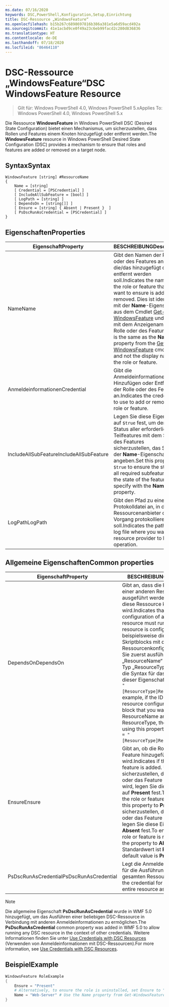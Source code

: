 ```yaml
---
ms.date: 07/16/2020
keywords: DSC,PowerShell,Konfiguration,Setup,Einrichtung
title: DSC-Ressource „WindowsFeature“
ms.openlocfilehash: b15b267c6898697816b386a381e5a6d59acd492a
ms.sourcegitcommit: 41e1acbd9ce0f49a23c6eb99facd2c280d836836
ms.translationtype: HT
ms.contentlocale: de-DE
ms.lasthandoff: 07/18/2020
ms.locfileid: "86464110"
---
```

# <a name="dsc-windowsfeature-resource"></a><span data-ttu-id="57778-103">DSC-Ressource „WindowsFeature“</span><span class="sxs-lookup"><span data-stu-id="57778-103">DSC WindowsFeature Resource</span></span>

> <span data-ttu-id="57778-104">Gilt für: Windows PowerShell 4.0, Windows PowerShell 5.x</span><span class="sxs-lookup"><span data-stu-id="57778-104">Applies To: Windows PowerShell 4.0, Windows PowerShell 5.x</span></span>

<span data-ttu-id="57778-105">Die Ressource **WindowsFeature** in Windows PowerShell DSC (Desired State Configuration) bietet einen Mechanismus, um sicherzustellen, dass Rollen und Features einem Knoten hinzugefügt oder entfernt werden.</span><span class="sxs-lookup"><span data-stu-id="57778-105">The **WindowsFeature** resource in Windows PowerShell Desired State Configuration (DSC) provides a mechanism to ensure that roles and features are added or removed on a target node.</span></span>

## <a name="syntax"></a><span data-ttu-id="57778-106">Syntax</span><span class="sxs-lookup"><span data-stu-id="57778-106">Syntax</span></span>

```Syntax
WindowsFeature [string] #ResourceName
{
    Name = [string]
    [ Credential = [PSCredential] ]
    [ IncludeAllSubFeature = [bool] ]
    [ LogPath = [string] ]
    [ DependsOn = [string[]] ]
    [ Ensure = [string] { Absent | Present }  ]
    [ PsDscRunAsCredential = [PSCredential] ]
}
```

## <a name="properties"></a><span data-ttu-id="57778-107">Eigenschaften</span><span class="sxs-lookup"><span data-stu-id="57778-107">Properties</span></span>

|<span data-ttu-id="57778-108">Eigenschaft</span><span class="sxs-lookup"><span data-stu-id="57778-108">Property</span></span> |<span data-ttu-id="57778-109">BESCHREIBUNG</span><span class="sxs-lookup"><span data-stu-id="57778-109">Description</span></span> |
|---|---|
|<span data-ttu-id="57778-110">Name</span><span class="sxs-lookup"><span data-stu-id="57778-110">Name</span></span> |<span data-ttu-id="57778-111">Gibt den Namen der Rolle oder des Features an, die/das hinzugefügt oder entfernt werden soll.</span><span class="sxs-lookup"><span data-stu-id="57778-111">Indicates the name of the role or feature that you want to ensure is added or removed.</span></span> <span data-ttu-id="57778-112">Dies ist identisch mit der **Name**-Eigenschaft aus dem Cmdlet [Get-WindowsFeature](/powershell/module/servermanager/Get-WindowsFeature) und nicht mit dem Anzeigenamen der Rolle oder des Features.</span><span class="sxs-lookup"><span data-stu-id="57778-112">This is the same as the **Name** property from the [Get-WindowsFeature](/powershell/module/servermanager/Get-WindowsFeature) cmdlet, and not the display name of the role or feature.</span></span> |
|<span data-ttu-id="57778-113">Anmeldeinformationen</span><span class="sxs-lookup"><span data-stu-id="57778-113">Credential</span></span> |<span data-ttu-id="57778-114">Gibt die Anmeldeinformationen zum Hinzufügen oder Entfernen der Rolle oder des Features an.</span><span class="sxs-lookup"><span data-stu-id="57778-114">Indicates the credentials to use to add or remove the role or feature.</span></span> |
|<span data-ttu-id="57778-115">IncludeAllSubFeature</span><span class="sxs-lookup"><span data-stu-id="57778-115">IncludeAllSubFeature</span></span> |<span data-ttu-id="57778-116">Legen Sie diese Eigenschaft auf `$true` fest, um den Status aller erforderlichen Teilfeatures mit dem Status des Features sicherzustellen, das Sie mit der **Name**-Eigenschaft angeben.</span><span class="sxs-lookup"><span data-stu-id="57778-116">Set this property to `$true` to ensure the state of all required subfeatures with the state of the feature you specify with the **Name** property.</span></span> |
|<span data-ttu-id="57778-117">LogPath</span><span class="sxs-lookup"><span data-stu-id="57778-117">LogPath</span></span> |<span data-ttu-id="57778-118">Gibt den Pfad zu einer Protokolldatei an, in der der Ressourcenanbieter den Vorgang protokollieren soll.</span><span class="sxs-lookup"><span data-stu-id="57778-118">Indicates the path to a log file where you want the resource provider to log the operation.</span></span> |

## <a name="common-properties"></a><span data-ttu-id="57778-119">Allgemeine Eigenschaften</span><span class="sxs-lookup"><span data-stu-id="57778-119">Common properties</span></span>

|<span data-ttu-id="57778-120">Eigenschaft</span><span class="sxs-lookup"><span data-stu-id="57778-120">Property</span></span> |<span data-ttu-id="57778-121">BESCHREIBUNG</span><span class="sxs-lookup"><span data-stu-id="57778-121">Description</span></span> |
|---|---|
|<span data-ttu-id="57778-122">DependsOn</span><span class="sxs-lookup"><span data-stu-id="57778-122">DependsOn</span></span> |<span data-ttu-id="57778-123">Gibt an, dass die Konfiguration einer anderen Ressource ausgeführt werden muss, bevor diese Ressource konfiguriert wird.</span><span class="sxs-lookup"><span data-stu-id="57778-123">Indicates that the configuration of another resource must run before this resource is configured.</span></span> <span data-ttu-id="57778-124">Wenn beispielsweise die ID des Skriptblocks mit der Ressourcenkonfiguration, den Sie zuerst ausführen möchten, „ResourceName“ und dessen Typ „ResourceType“ ist, lautet die Syntax für das Verwenden dieser Eigenschaft `DependsOn = "[ResourceType]ResourceName"`.</span><span class="sxs-lookup"><span data-stu-id="57778-124">For example, if the ID of the resource configuration script block that you want to run first is ResourceName and its type is ResourceType, the syntax for using this property is `DependsOn = "[ResourceType]ResourceName"`.</span></span> |
|<span data-ttu-id="57778-125">Ensure</span><span class="sxs-lookup"><span data-stu-id="57778-125">Ensure</span></span> |<span data-ttu-id="57778-126">Gibt an, ob die Rolle oder das Feature hinzugefügt wird.</span><span class="sxs-lookup"><span data-stu-id="57778-126">Indicates if the role or feature is added.</span></span> <span data-ttu-id="57778-127">Um sicherzustellen, dass die Rolle oder das Feature hinzugefügt wird, legen Sie diese Eigenschaft auf **Present** fest.</span><span class="sxs-lookup"><span data-stu-id="57778-127">To ensure that the role or feature is added, set this property to **Present**.</span></span> <span data-ttu-id="57778-128">Um sicherzustellen, dass die Rolle oder das Feature entfernt wird, legen Sie diese Eigenschaft auf **Absent** fest.</span><span class="sxs-lookup"><span data-stu-id="57778-128">To ensure that the role or feature is removed, set the property to **Absent**.</span></span> <span data-ttu-id="57778-129">Der Standardwert ist **Present**.</span><span class="sxs-lookup"><span data-stu-id="57778-129">The default value is **Present**.</span></span> |
|<span data-ttu-id="57778-130">PsDscRunAsCredential</span><span class="sxs-lookup"><span data-stu-id="57778-130">PsDscRunAsCredential</span></span> |<span data-ttu-id="57778-131">Legt die Anmeldeinformationen für die Ausführung der gesamten Ressource fest.</span><span class="sxs-lookup"><span data-stu-id="57778-131">Sets the credential for running the entire resource as.</span></span> |

> [!NOTE]
> <span data-ttu-id="57778-132">Die allgemeine Eigenschaft **PsDscRunAsCredential** wurde in WMF 5.0 hinzugefügt, um das Ausführen einer beliebigen DSC-Ressource in Verbindung mit anderen Anmeldeinformationen zu ermöglichen.</span><span class="sxs-lookup"><span data-stu-id="57778-132">The **PsDscRunAsCredential** common property was added in WMF 5.0 to allow running any DSC resource in the context of other credentials.</span></span> <span data-ttu-id="57778-133">Weitere Informationen finden Sie unter [Use Credentials with DSC Resources](../../../configurations/runasuser.md) (Verwenden von Anmeldeinformationen mit DSC-Ressourcen).</span><span class="sxs-lookup"><span data-stu-id="57778-133">For more information, see [Use Credentials with DSC Resources](../../../configurations/runasuser.md).</span></span>

## <a name="example"></a><span data-ttu-id="57778-134">Beispiel</span><span class="sxs-lookup"><span data-stu-id="57778-134">Example</span></span>

```powershell
WindowsFeature RoleExample
{
    Ensure = "Present"
    # Alternatively, to ensure the role is uninstalled, set Ensure to "Absent"
    Name = "Web-Server" # Use the Name property from Get-WindowsFeature
}
```
